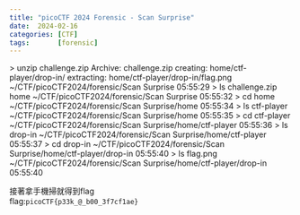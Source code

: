 ```yaml
---
title: "picoCTF 2024 Forensic - Scan Surprise"
date:  2024-02-16
categories: [CTF]
tags:       [forensic]
---
```

\> unzip challenge.zip Archive: challenge.zip creating: home/ctf-player/drop-in/ extracting: home/ctf-player/drop-in/flag.png ~/CTF/picoCTF2024/forensic/Scan Surprise 05:55:29 \> ls challenge.zip home ~/CTF/picoCTF2024/forensic/Scan Surprise 05:55:32 \> cd home ~/CTF/picoCTF2024/forensic/Scan Surprise/home 05:55:34 \> ls ctf-player ~/CTF/picoCTF2024/forensic/Scan Surprise/home 05:55:35 \> cd ctf-player ~/CTF/picoCTF2024/forensic/Scan Surprise/home/ctf-player 05:55:36 \> ls drop-in ~/CTF/picoCTF2024/forensic/Scan Surprise/home/ctf-player 05:55:37 \> cd drop-in ~/CTF/picoCTF2024/forensic/Scan Surprise/home/ctf-player/drop-in 05:55:40 \> ls flag.png ~/CTF/picoCTF2024/forensic/Scan Surprise/home/ctf-player/drop-in 05:55:40

接著拿手機掃就得到flag  
flag:`picoCTF{p33k_@_b00_3f7cf1ae}`
